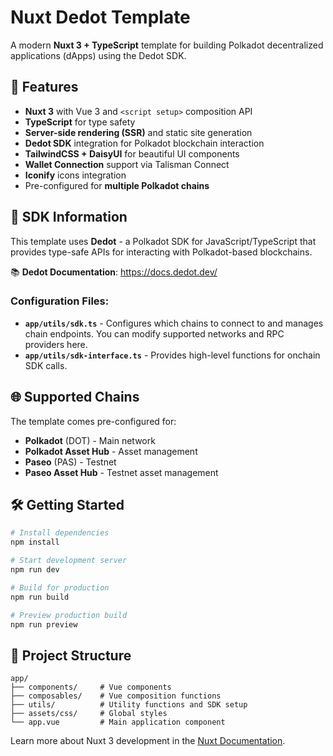 # Nuxt Dedot Template

A modern **Nuxt 3 + TypeScript** template for building Polkadot decentralized applications (dApps) using the Dedot SDK.

## 🚀 Features

- **Nuxt 3** with Vue 3 and `<script setup>` composition API
- **TypeScript** for type safety
- **Server-side rendering (SSR)** and static site generation
- **Dedot SDK** integration for Polkadot blockchain interaction
- **TailwindCSS + DaisyUI** for beautiful UI components
- **Wallet Connection** support via Talisman Connect
- **Iconify** icons integration
- Pre-configured for **multiple Polkadot chains**

## 🔗 SDK Information

This template uses **Dedot** - a Polkadot SDK for JavaScript/TypeScript that provides type-safe APIs for interacting with Polkadot-based blockchains.

📚 **Dedot Documentation**: https://docs.dedot.dev/

### Configuration Files:
- **`app/utils/sdk.ts`** - Configures which chains to connect to and manages chain endpoints. You can modify supported networks and RPC providers here.
- **`app/utils/sdk-interface.ts`** - Provides high-level functions for onchain SDK calls.

## 🌐 Supported Chains

The template comes pre-configured for:
- **Polkadot** (DOT) - Main network
- **Polkadot Asset Hub** - Asset management
- **Paseo** (PAS) - Testnet
- **Paseo Asset Hub** - Testnet asset management

## 🛠️ Getting Started

```bash
# Install dependencies
npm install

# Start development server
npm run dev

# Build for production
npm run build

# Preview production build
npm run preview
```

## 📁 Project Structure

```
app/
├── components/     # Vue components
├── composables/    # Vue composition functions
├── utils/          # Utility functions and SDK setup
├── assets/css/     # Global styles
└── app.vue         # Main application component
```

Learn more about Nuxt 3 development in the [Nuxt Documentation](https://nuxt.com/docs/getting-started/introduction).
